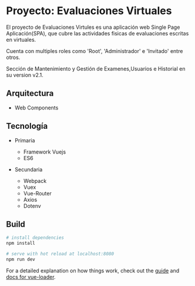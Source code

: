 # Proyecto: Evaluaciones Virtuales
El proyecto de Evaluaciones Virtules es una aplicación web Single Page Aplicación(SPA), que cubre las actividades fisicas de evaluaciones escritas en virtuales.

Cuenta con multiples roles como 'Root', 'Administrador' e 'Invitado' entre otros.

Sección de Mantenimiento y Gestión de Examenes,Usuarios e Historial en su version v2.1.

## Arquitectura
- Web Components

## Tecnología
* Primaria
  - Framework Vuejs
  - ES6
  
* Secundaria
  - Webpack
  - Vuex
  - Vue-Router
  - Axios
  - Dotenv

## Build

``` bash
# install dependencies
npm install

# serve with hot reload at localhost:8080
npm run dev
```

For a detailed explanation on how things work, check out the [guide](http://vuejs-templates.github.io/webpack/) and [docs for vue-loader](http://vuejs.github.io/vue-loader).
